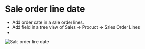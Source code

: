 Sale order line date
====================

* Add order date in a sale order lines.
* Add field in a tree view of Sales -> Product -> Sales Order Lines
* 
![Sale order line date](https://raw.githubusercontent.com/nuobit/assets/master/odoo-addons/sale_order_line_date.png)
